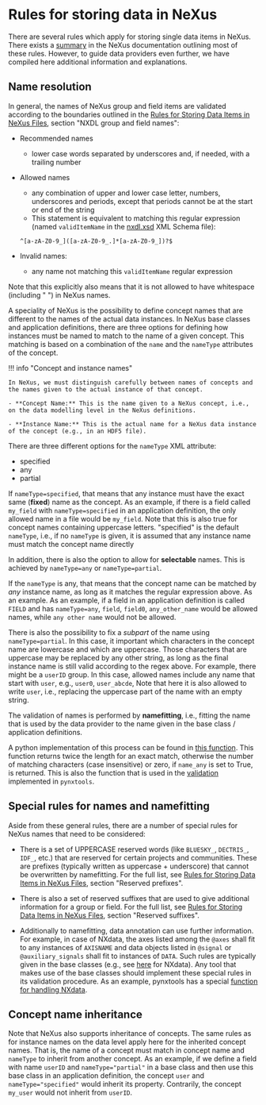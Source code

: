 # Rules for storing data in NeXus

There are several rules which apply for storing single data items in NeXus. There exists a [summary](https://manual.nexusformat.org/datarules.html) in the NeXus documentation outlining most of these rules. However, to guide data providers even further, we have compiled here additional information and explanations.

## Name resolution

In general, the names of NeXus group and field items are validated according to the boundaries outlined in the [Rules for Storing Data Items in NeXus Files](https://manual.nexusformat.org/datarules.html), section "NXDL group and field names":

- Recommended names
    - lower case words separated by underscores and, if needed, with a trailing number

- Allowed names
    - any combination of upper and lower case letter, numbers, underscores and periods, except that periods cannot be at the start or end of the string
    - This statement is equivalent to matching  this regular expression (named `validItemName` in the [nxdl.xsd](https://github.com/nexusformat/definitions/blob/main/nxdl.xsd) XML Schema file):

    ```
    ^[a-zA-Z0-9_]([a-zA-Z0-9_.]*[a-zA-Z0-9_])?$
    ```

- Invalid names:
    - any name not matching this `validItemName` regular expression

Note that this explicitly also means that it is not allowed to have whitespace (including " ") in NeXus names.

A speciality of NeXus is the possibility to define concept names that are different to the names
of the actual data instances. In NeXus base classes and application definitions, there are three options for defining how instances must be named to match to the name of a given concept.
This matching is based on a combination of the `name` and the `nameType` attributes
of the concept.

!!! info "Concept and instance names"

    In NeXus, we must distinguish carefully between names of concepts and the names given to the actual instance of that concept.
    
    - **Concept Name:** This is the name given to a NeXus concept, i.e., on the data modelling level in the NeXus definitions.

    - **Instance Name:** This is the actual name for a NeXus data instance of the concept (e.g., in an HDF5 file).

There are three different options for the `nameType` XML attribute:

- specified
- any
- partial

If `nameType=specified`, that means that any instance must have the exact same (**fixed**) name as the concept. As an example, if there is a field called `my_field` with `nameType=specified` in an application definition, the only allowed name in a file would be `my_field`. Note that this is also true for concept names containing uppercase letters. "specified" is the default `nameType`, i.e., if no `nameType` is given, it is assumed that any instance name must match the
concept name directly

In addition, there is also the option to allow for **selectable** names. This is achieved by `nameType=any` or `nameType=partial`.

If the `nameType` is any, that means that the concept name can be matched by _any_ instance name, as long as it matches the regular expression above. As an example. As an example, if a field in an application definition is called `FIELD` and has `nameType=any`, `field`, `field0`, `any_other_name` would be allowed names, while `any other name` would not be allowed.

There is also the possibility to fix a _subpart_ of the name using `nameType=partial`. In this case, it important which characters in the concept name are lowercase and which are uppercase. Those characters that are uppercase may be replaced by any other string, as long as the final instance name is still valid according to the regex above. For example, there might be a `userID` group. In this case, allowed names include any name that start with `user`, e.g., `user0`, `user_abcde`,  Note that here it is also allowed to write `user`, i.e., replacing the uppercase part of the name with an empty string.

The validation of names is performed by **namefitting**, i.e., fitting the name that is used by the data provider to the name given in the base class / application definitions.

A python implementation of this process can be found in [this function](https://github.com/FAIRmat-NFDI/nexus_definitions/blob/34aed4a74b8d2a682eb0b9292055dc00e5e0220e/dev_tools/utils/nxdl_utils.py#L112). This function returns twice the length for an exact match, otherwise the number of matching characters (case insensitive) or zero, if `name_any` is set to True, is returned. This is also the function that is used in the [validation](https://github.com/FAIRmat-NFDI/pynxtools/blob/master/src/pynxtools/dataconverter/validation.py) implemented in `pynxtools`.

## Special rules for names and namefitting

Aside from these general rules, there are a number of special rules for NeXus names that need to be considered:

- There is a set of UPPERCASE reserved words (like `BLUESKY_`, `DECTRIS_`, `IDF_`, etc.) that are reserved for certain projects and communities. These are prefixes (typically written as uppercase + underscore) that cannot be overwritten by namefitting. For the full list, see [Rules for Storing Data Items in NeXus Files](https://manual.nexusformat.org/datarules.html), section "Reserved prefixes".

- There is also a set of reserved suffixes that are used to give additional information for a group or field. For the full list, see [Rules for Storing Data Items in NeXus Files](https://manual.nexusformat.org/datarules.html), section "Reserved suffixes".

- Additionally to namefitting, data annotation can use further information. For example, in case of NXdata, the axes listed among the `@axes` shall fit to any instances of `AXISNAME` and data objects listed in `@signal` or `@auxiliary_signals` shall fit to instances of `DATA`. Such rules are typically given in the base classes (e.g., see [here](https://manual.nexusformat.org/classes/base_classes/NXdata.html#index-0) for NXdata). Any tool that makes use of the base classes should implement these special rules in its validation procedure. As an example, pynxtools has a special [function for handling NXdata](https://github.com/FAIRmat-NFDI/pynxtools/blob/474fe823112b8ee1e7b42ac80bb7408fdde22bd5/src/pynxtools/dataconverter/validation.py#L220).

## Concept name inheritance

Note that NeXus also supports inheritance of concepts. The same rules as for instance names on the data level apply here for the inherited concept names. That is, the name of a concept must match in concept name and `nameType` to inherit from another concept. As an example, if we define a field with name `userID` and `nameType="partial"` in a base class and then use this base class in an application definition, the concept `user` and `nameType="specified"` would inherit its property. Contrarily, the concept `my_user` would not inherit from `userID`.